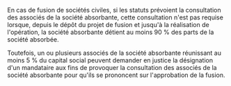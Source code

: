En cas de fusion de sociétés civiles, si les statuts prévoient la consultation des associés de la société absorbante, cette consultation n'est pas requise lorsque, depuis le dépôt du projet de fusion et jusqu'à la réalisation de l'opération, la société absorbante détient au moins 90 % des parts de la société absorbée.

Toutefois, un ou plusieurs associés de la société absorbante réunissant au moins 5 % du capital social peuvent demander en justice la désignation d'un mandataire aux fins de provoquer la consultation des associés de la société absorbante pour qu'ils se prononcent sur l'approbation de la fusion.
